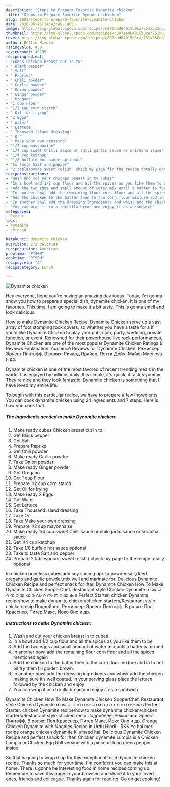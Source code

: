 ```yaml
---
description: "Steps to Prepare Favorite Dynamite chicken"
title: "Steps to Prepare Favorite Dynamite chicken"
slug: 1082-steps-to-prepare-favorite-dynamite-chicken
date: 2020-09-16T14:42:49.148Z
image: https://img-global.cpcdn.com/recipes/c897ead64915b0ca/751x532cq70/dynamite-chicken-recipe-main-photo.jpg
thumbnail: https://img-global.cpcdn.com/recipes/c897ead64915b0ca/751x532cq70/dynamite-chicken-recipe-main-photo.jpg
cover: https://img-global.cpcdn.com/recipes/c897ead64915b0ca/751x532cq70/dynamite-chicken-recipe-main-photo.jpg
author: Bettie Rivera
ratingvalue: 4.8
reviewcount: 49735
recipeingredient:
- "cubes Chicken breast cut in to"
- " Black pepper"
- " Salt"
- " Paprika"
- " Chili powder"
- " Garlic powder"
- " Onion powder"
- " Ginger powder"
- " Oregano"
- "1 cup Flour"
- "1/2 cup corn starch"
- " Oil for frying"
- "2 Eggs"
- " Water"
- " Lettuce"
- " Thousand island dressing"
- " Or"
- " Make your own dressing"
- "1/2 cup mayonnaise"
- "1/4 cup sweet Chilli sauce or chili garlic sauce or sriracha sauce"
- "1/4 cup ketchup"
- "1/8 buffalo hot sauce optional"
- "to taste Salt and pepper"
- "2 tablespoons sweet relish  check my page fir the recipe totally optional"
recipeinstructions:
- "Wash and cut your chicken breast in to cubes"
- "In a bowl add 1/2 cup flour and all the spices as you like them to be"
- "Add the two eggs and small amount of water mix until a batter is formed"
- "In another bowl add the remaining flour corn flour and all the spices mentioned again"
- "Add the chicken to the batter then to the corn flour mixture abd in to hot oil fry them till golden brown."
- "In another bowl add the dressing ingredients and whisk add the chicken making sure it’s well coated. In your serving glass place the lettuce followed by the chicken and enjoy"
- "You can wrap it in a tortilla bread and enjoy it as a sandwich"
categories:
- Recipe
tags:
- dynamite
- chicken

katakunci: dynamite chicken 
nutrition: 272 calories
recipecuisine: American
preptime: "PT40M"
cooktime: "PT50M"
recipeyield: "4"
recipecategory: Lunch

---
```



![Dynamite chicken](https://img-global.cpcdn.com/recipes/c897ead64915b0ca/751x532cq70/dynamite-chicken-recipe-main-photo.jpg)

Hey everyone, hope you're having an amazing day today. Today, I'm gonna show you how to prepare a special dish, dynamite chicken. It is one of my favorites. This time, I am going to make it a bit tasty. This is gonna smell and look delicious.

How to make Dynamite Chicken Recipe. Dynamite Chicken serve up a vast array of foot stomping rock covers, so whether you have a taste for a If you&#39;d like Dynamite Chicken to play your pub, club, party, wedding, private function, or event. Renowned for their powerhouse live rock performances, Dynamite Chicken are one of the most popular Dynamite Chicken Ratings &amp; Reviews Explanation. Audience Reviews for Dynamite Chicken. Режиссер: Эрнест Пинтофф. В ролях: Ричард Прайор, Пэтти Дойч, Майкл Мислоув и др.

Dynamite chicken is one of the most favored of recent trending meals in the world. It is enjoyed by millions daily. It is simple, it's quick, it tastes yummy. They're nice and they look fantastic. Dynamite chicken is something that I have loved my entire life.


To begin with this particular recipe, we have to prepare a few ingredients. You can cook dynamite chicken using 24 ingredients and 7 steps. Here is how you cook that.

<!--inarticleads1-->

##### The ingredients needed to make Dynamite chicken:

1. Make ready cubes Chicken breast cut in to
1. Get  Black pepper
1. Get  Salt
1. Prepare  Paprika
1. Get  Chili powder
1. Make ready  Garlic powder
1. Take  Onion powder
1. Make ready  Ginger powder
1. Get  Oregano
1. Get 1 cup Flour
1. Prepare 1/2 cup corn starch
1. Get  Oil for frying
1. Make ready 2 Eggs
1. Get  Water
1. Get  Lettuce
1. Take  Thousand island dressing
1. Take  Or
1. Take  Make your own dressing
1. Prepare 1/2 cup mayonnaise
1. Make ready 1/4 cup sweet Chilli sauce or chili garlic sauce or sriracha sauce
1. Get 1/4 cup ketchup
1. Take 1/8 buffalo hot sauce optional
1. Take to taste Salt and pepper
1. Prepare 2 tablespoons sweet relish ( check my page fir the recipe totally optional


In chicken boneless cubes,add soy sauce,paprika powder,salt,dried oregano and garlic powder,mix well and marinate for. Delicious Dynamite Chicken Recipe and perfect snack for Iftar. Dynamite Chicken How To Make Dynamite Chicken SooperChef. Restaurant style Chicken Dynamite ന യ ച റ ന റ യ ഫ ര ഡ റ സ ന റ യ ക ട Perfect Starter. chicken Dynamite recipe/how to make dynamite chicken/chicken starters/Restaurant style chicken recip Подробнее. Режиссер: Эрнест Пинтофф. В ролях: Пол Красснер, Питер Макс, Йоко Оно и др. 

<!--inarticleads2-->

##### Instructions to make Dynamite chicken:

1. Wash and cut your chicken breast in to cubes
1. In a bowl add 1/2 cup flour and all the spices as you like them to be
1. Add the two eggs and small amount of water mix until a batter is formed
1. In another bowl add the remaining flour corn flour and all the spices mentioned again
1. Add the chicken to the batter then to the corn flour mixture abd in to hot oil fry them till golden brown.
1. In another bowl add the dressing ingredients and whisk add the chicken making sure it’s well coated. In your serving glass place the lettuce followed by the chicken and enjoy
1. You can wrap it in a tortilla bread and enjoy it as a sandwich


Dynamite Chicken How To Make Dynamite Chicken SooperChef. Restaurant style Chicken Dynamite ന യ ച റ ന റ യ ഫ ര ഡ റ സ ന റ യ ക ട Perfect Starter. chicken Dynamite recipe/how to make dynamite chicken/chicken starters/Restaurant style chicken recip Подробнее. Режиссер: Эрнест Пинтофф. В ролях: Пол Красснер, Питер Макс, Йоко Оно и др. Orange Chicken Dynamite with Noodles Recipe in Urdu Hindi - RKK Ye hai meri recipe orange chicken dynamite ki umeed hai. Delicious Dynamite Chicken Recipe and perfect snack for Iftar. Chicken dynamite Lumpia is a Chicken Lumpia or Chicken Egg Roll version with a piece of long green pepper inside. 

So that is going to wrap it up for this exceptional food dynamite chicken recipe. Thanks so much for your time. I'm confident you can make this at home. There is gonna be interesting food in home recipes coming up. Remember to save this page in your browser, and share it to your loved ones, friends and colleague. Thanks again for reading. Go on get cooking!
